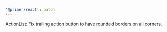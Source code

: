 ```yaml
---
'@primer/react': patch
---
```


ActionList: Fix trailing action button to have rounded borders on all corners.
